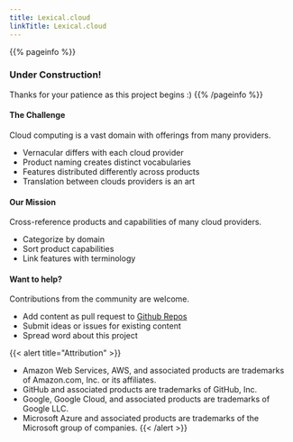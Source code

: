 ```yaml
---
title: Lexical.cloud
linkTitle: Lexical.cloud
---
```


{{% pageinfo %}}
### Under Construction!

Thanks for your patience as this project begins :)
{{% /pageinfo %}}

#### The Challenge

Cloud computing is a vast domain with offerings from many providers. 
  - Vernacular differs with each cloud provider
  - Product naming creates distinct vocabularies
  - Features distributed differently across products
  - Translation between clouds providers is an art

#### Our Mission

Cross-reference products and capabilities of many cloud providers. 
  - Categorize by domain
  - Sort product capabilities
  - Link features with terminology

#### Want to help?

Contributions from the community are welcome.
  - Add content as pull request to [Github Repos](https://github.com/lexical-cloud)
  - Submit ideas or issues for existing content
  - Spread word about this project

{{< alert title="Attribution" >}}
 * Amazon Web Services, AWS, and associated products are trademarks of Amazon.com, Inc. or its affiliates.
 * GitHub and associated products are trademarks of GitHub, Inc.
 * Google, Google Cloud, and associated products are trademarks of Google LLC.
 * Microsoft Azure and associated products are trademarks of the Microsoft group of companies.
{{< /alert >}}

